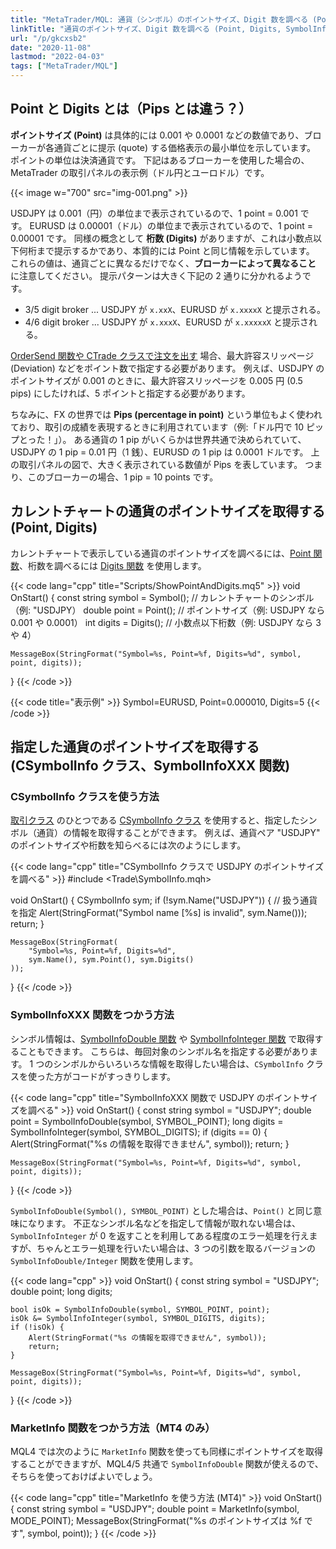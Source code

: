 ```yaml
---
title: "MetaTrader/MQL: 通貨（シンボル）のポイントサイズ、Digit 数を調べる (Point, Digits, SymbolInfoDouble)"
linkTitle: "通貨のポイントサイズ、Digit 数を調べる (Point, Digits, SymbolInfoDouble)"
url: "/p/gkcxsb2"
date: "2020-11-08"
lastmod: "2022-04-03"
tags: ["MetaTrader/MQL"]
---
```


Point と Digits とは（Pips とは違う？）
----

__ポイントサイズ (Point)__ は具体的には 0.001 や 0.0001 などの数値であり、ブローカーが各通貨ごとに提示 (quote) する価格表示の最小単位を示しています。
ポイントの単位は決済通貨です。
下記はあるブローカーを使用した場合の、MetaTrader の取引パネルの表示例（ドル円とユーロドル）です。

{{< image w="700" src="img-001.png" >}}

USDJPY は 0.001（円）の単位まで表示されているので、1 point = 0.001 です。
EURUSD は 0.00001（ドル）の単位まで表示されているので、1 point = 0.00001 です。
同様の概念として __桁数 (Digits)__ がありますが、これは小数点以下何桁まで提示するかであり、本質的には Point と同じ情報を示しています。
これらの値は、通貨ごとに異なるだけでなく、__ブローカーによって異なること__ に注意してください。
提示パターンは大きく下記の 2 通りに分かれるようです。

- 3/5 digit broker ... USDJPY が `x.xxX`、EURUSD が `x.xxxxX` と提示される。
- 4/6 digit broker ... USDJPY が `x.xxxX`、EURUSD が `x.xxxxxX` と提示される。

[OrderSend 関数や CTrade クラスで注文を出す](/p/qboyakv) 場合、最大許容スリッページ (Deviation) などをポイント数で指定する必要があります。
例えば、USDJPY のポイントサイズが 0.001 のときに、最大許容スリッページを 0.005 円 (0.5 pips) にしたければ、5 ポイントと指定する必要があります。

ちなみに、FX の世界では __Pips (percentage in point)__ という単位もよく使われており、取引の成績を表現するときに利用されています（例:「ドル円で 10 ピップとった！」）。
ある通貨の 1 pip がいくらかは世界共通で決められていて、USDJPY の 1 pip = 0.01 円（1 銭）、EURUSD の 1 pip は 0.0001 ドルです。
上の取引パネルの図で、大きく表示されている数値が Pips を表しています。
つまり、このブローカーの場合、1 pip = 10 points です。


カレントチャートの通貨のポイントサイズを取得する (Point, Digits)
----

カレントチャートで表示している通貨のポイントサイズを調べるには、[Point 関数](https://www.mql5.com/en/docs/check/point)、桁数を調べるには [Digits 関数](https://www.mql5.com/en/docs/check/digits) を使用します。

{{< code lang="cpp" title="Scripts/ShowPointAndDigits.mq5" >}}
void OnStart() {
    const string symbol = Symbol();  // カレントチャートのシンボル（例: "USDJPY）
    double point = Point();  // ポイントサイズ（例: USDJPY なら 0.001 や 0.0001）
    int digits = Digits();   // 小数点以下桁数（例: USDJPY なら 3 や 4）

    MessageBox(StringFormat("Symbol=%s, Point=%f, Digits=%d", symbol, point, digits));
}
{{< /code >}}

{{< code title="表示例" >}}
Symbol=EURUSD, Point=0.000010, Digits=5
{{< /code >}}


指定した通貨のポイントサイズを取得する (CSymbolInfo クラス、SymbolInfoXXX 関数)
----

### CSymbolInfo クラスを使う方法

[取引クラス](https://www.mql5.com/ja/docs/standardlibrary/tradeclasses) のひとつである [CSymbolInfo クラス](https://www.mql5.com/ja/docs/standardlibrary/tradeclasses/csymbolinfo) を使用すると、指定したシンボル（通貨）の情報を取得することができます。
例えば、通貨ペア "USDJPY" のポイントサイズや桁数を知らべるには次のようにします。

{{< code lang="cpp" title="CSymbolInfo クラスで USDJPY のポイントサイズを調べる" >}}
#include <Trade\SymbolInfo.mqh>

void OnStart() {
    CSymbolInfo sym;
    if (!sym.Name("USDJPY")) {  // 扱う通貨を指定
        Alert(StringFormat("Symbol name [%s] is invalid", sym.Name()));
        return;
    }

    MessageBox(StringFormat(
        "Symbol=%s, Point=%f, Digits=%d",
        sym.Name(), sym.Point(), sym.Digits()
    ));
}
{{< /code >}}

### SymbolInfoXXX 関数をつかう方法

シンボル情報は、[SymbolInfoDouble 関数](https://www.mql5.com/en/docs/marketinformation/symbolinfodouble) や [SymbolInfoInteger 関数](https://www.mql5.com/en/docs/marketinformation/symbolinfointeger) で取得することもできます。
こちらは、毎回対象のシンボル名を指定する必要があります。
1 つのシンボルからいろいろな情報を取得したい場合は、`CSymbolInfo` クラスを使った方がコードがすっきりします。

{{< code lang="cpp" title="SymbolInfoXXX 関数で USDJPY のポイントサイズを調べる" >}}
void OnStart() {
    const string symbol = "USDJPY";
    double point = SymbolInfoDouble(symbol, SYMBOL_POINT);
    long digits = SymbolInfoInteger(symbol, SYMBOL_DIGITS);
    if (digits == 0) {
        Alert(StringFormat("%s の情報を取得できません", symbol));
        return;
    }

    MessageBox(StringFormat("Symbol=%s, Point=%f, Digits=%d", symbol, point, digits));
}
{{< /code >}}

`SymbolInfoDouble(Symbol(), SYMBOL_POINT)` とした場合は、`Point()` と同じ意味になります。
不正なシンボル名などを指定して情報が取れない場合は、`SymbolInfoInteger` が 0 を返すことを利用してある程度のエラー処理を行えますが、ちゃんとエラー処理を行いたい場合は、3 つの引数を取るバージョンの `SymbolInfoDouble/Integer` 関数を使用します。

{{< code lang="cpp" >}}
void OnStart() {
    const string symbol = "USDJPY";
    double point;
    long digits;

    bool isOk = SymbolInfoDouble(symbol, SYMBOL_POINT, point);
    isOk &= SymbolInfoInteger(symbol, SYMBOL_DIGITS, digits);
    if (!isOk) {
        Alert(StringFormat("%s の情報を取得できません", symbol));
        return;
    }

    MessageBox(StringFormat("Symbol=%s, Point=%f, Digits=%d", symbol, point, digits));
}
{{< /code >}}

### MarketInfo 関数をつかう方法（MT4 のみ）

MQL4 では次のように `MarketInfo` 関数を使っても同様にポイントサイズを取得することができますが、MQL4/5 共通で `SymbolInfoDouble` 関数が使えるので、そちらを使っておけばよいでしょう。

{{< code lang="cpp" title="MarketInfo を使う方法 (MT4)" >}}
void OnStart() {
    const string symbol = "USDJPY";
    double point = MarketInfo(symbol, MODE_POINT);
    MessageBox(StringFormat("%s のポイントサイズは %f です", symbol, point));
}
{{< /code >}}


